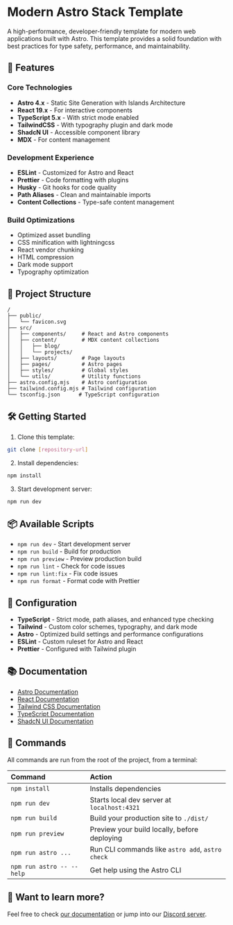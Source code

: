 # Modern Astro Stack Template

A high-performance, developer-friendly template for modern web applications built with Astro. This template provides a solid foundation with best practices for type safety, performance, and maintainability.

## 🚀 Features

### Core Technologies
- **Astro 4.x** - Static Site Generation with Islands Architecture
- **React 19.x** - For interactive components
- **TypeScript 5.x** - With strict mode enabled
- **TailwindCSS** - With typography plugin and dark mode
- **ShadcN UI** - Accessible component library
- **MDX** - For content management

### Development Experience
- **ESLint** - Customized for Astro and React
- **Prettier** - Code formatting with plugins
- **Husky** - Git hooks for code quality
- **Path Aliases** - Clean and maintainable imports
- **Content Collections** - Type-safe content management

### Build Optimizations
- Optimized asset bundling
- CSS minification with lightningcss
- React vendor chunking
- HTML compression
- Dark mode support
- Typography optimization

## 📁 Project Structure

```text
/
├── public/
│   └── favicon.svg
├── src/
│   ├── components/     # React and Astro components
│   ├── content/        # MDX content collections
│   │   ├── blog/
│   │   └── projects/
│   ├── layouts/        # Page layouts
│   ├── pages/          # Astro pages
│   ├── styles/         # Global styles
│   └── utils/          # Utility functions
├── astro.config.mjs    # Astro configuration
├── tailwind.config.mjs # Tailwind configuration
└── tsconfig.json      # TypeScript configuration
```

## 🛠️ Getting Started

1. Clone this template:
```bash
git clone [repository-url]
```

2. Install dependencies:
```bash
npm install
```

3. Start development server:
```bash
npm run dev
```

## 📦 Available Scripts

- `npm run dev` - Start development server
- `npm run build` - Build for production
- `npm run preview` - Preview production build
- `npm run lint` - Check for code issues
- `npm run lint:fix` - Fix code issues
- `npm run format` - Format code with Prettier

## 🔧 Configuration

- **TypeScript** - Strict mode, path aliases, and enhanced type checking
- **Tailwind** - Custom color schemes, typography, and dark mode
- **Astro** - Optimized build settings and performance configurations
- **ESLint** - Custom ruleset for Astro and React
- **Prettier** - Configured with Tailwind plugin

## 📚 Documentation

- [Astro Documentation](https://docs.astro.build)
- [React Documentation](https://react.dev)
- [Tailwind CSS Documentation](https://tailwindcss.com/docs)
- [TypeScript Documentation](https://www.typescriptlang.org/docs)
- [ShadcN UI Documentation](https://ui.shadcn.com)

## 🧞 Commands

All commands are run from the root of the project, from a terminal:

| Command                   | Action                                           |
| :------------------------ | :----------------------------------------------- |
| `npm install`             | Installs dependencies                            |
| `npm run dev`             | Starts local dev server at `localhost:4321`      |
| `npm run build`           | Build your production site to `./dist/`          |
| `npm run preview`         | Preview your build locally, before deploying     |
| `npm run astro ...`       | Run CLI commands like `astro add`, `astro check` |
| `npm run astro -- --help` | Get help using the Astro CLI                     |

## 👀 Want to learn more?

Feel free to check [our documentation](https://docs.astro.build) or jump into our [Discord server](https://astro.build/chat).
